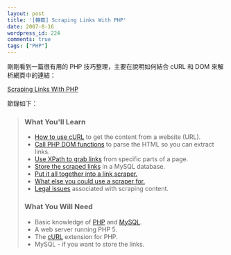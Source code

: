 ```yaml
---
layout: post
title: '[轉載] Scraping Links With PHP'
date: 2007-8-16
wordpress_id: 224
comments: true
tags: ["PHP"]
---
```


剛剛看到一篇很有用的 PHP 技巧整理，主要在說明如何結合 cURL 和 DOM 來解析網頁中的連結：

[Scraping Links With PHP](http://www.merchantos.com/makebeta/php/scraping-links-with-php/)

節錄如下：
<blockquote>

### What You'll Learn

* [How to use cURL](http://www.merchantos.com/makebeta/php/scraping-links-with-php/#curl_content) to get the content from a website (URL).
* [Call PHP DOM functions](http://www.merchantos.com/makebeta/php/scraping-links-with-php/#php_dom) to parse the HTML so you can extract links.
* [Use XPath to grab links](http://www.merchantos.com/makebeta/php/scraping-links-with-php/#xpath_easy) from specific parts of a page.
* [Store the scraped links](http://www.merchantos.com/makebeta/php/scraping-links-with-php/#store_links) in a MySQL database.
* [Put it all together into a link scraper.](http://www.merchantos.com/makebeta/php/scraping-links-with-php/#put_together)
* [What else you could use a scraper for.](http://www.merchantos.com/makebeta/php/scraping-links-with-php/#more_uses)
* [Legal issues](http://www.merchantos.com/makebeta/php/scraping-links-with-php/#legal_issues) associated with scraping content.


### What You Will Need

* Basic knowledge of [PHP](http://php.net/) and [MySQL](http://dev.mysql.com/doc/refman/5.0/en/).
* A web server running PHP 5.
* The [cURL](http://us.php.net/curl) extension for PHP.
* MySQL - if you want to store the links.

</blockquote>
